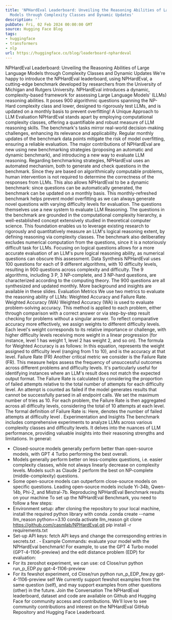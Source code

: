 ```yaml
---
title: 'NPHardEval Leaderboard: Unveiling the Reasoning Abilities of Large Language
  Models through Complexity Classes and Dynamic Updates'
description: ''
pubDate: Fri, 02 Feb 2024 00:00:00 GMT
source: Hugging Face Blog
tags:
- huggingface
- transformers
- nlp
url: https://huggingface.co/blog/leaderboard-nphardeval
---
```


NPHardEval Leaderboard: Unveiling the Reasoning Abilities of Large Language Models through Complexity Classes and Dynamic Updates
We're happy to introduce the NPHardEval leaderboard, using NPHardEval, a cutting-edge benchmark developed by researchers from the University of Michigan and Rutgers University.
NPHardEval introduces a dynamic, complexity-based framework for assessing Large Language Models' (LLMs) reasoning abilities. It poses 900 algorithmic questions spanning the NP-Hard complexity class and lower, designed to rigorously test LLMs, and is updated on a monthly basis to prevent overfitting!
A Unique Approach to LLM Evaluation
NPHardEval stands apart by employing computational complexity classes, offering a quantifiable and robust measure of LLM reasoning skills. The benchmark's tasks mirror real-world decision-making challenges, enhancing its relevance and applicability. Regular monthly updates of the benchmark data points mitigate the risk of model overfitting, ensuring a reliable evaluation.
The major contributions of NPHardEval are new using new benchmarking strategies (proposing an automatic and dynamic benchmark), and introducing a new way to evaluate LLM reasoning.
Regarding benchmarking strategies, NPHardEval uses an automated mechanism, both to generate and check questions in the benchmark. Since they are based on algorithmically computable problems, human intervention is not required to determine the correctness of the responses from LLMs. This also allows NPHardEval to be a dynamic benchmark: since questions can be automatically generated, the benchmark can be updated on a monthly basis. This monthly-refreshed benchmark helps prevent model overfitting as we can always generate novel questions with varying difficulty levels for evaluation.
The questions themselves use a new system to evaluate LLM Reasoning. The questions in the benchmark are grounded in the computational complexity hierarchy, a well-established concept extensively studied in theoretical computer science. This foundation enables us to leverage existing research to rigorously and quantitatively measure an LLM's logical reasoning extent, by defining reasoning via complexity classes. The benchmark also deliberatley excludes numerical computation from the questions, since it is a notoriously difficult task for LLMs. Focusing on logical questions allows for a more accurate evaluation of an LLM's pure logical reasoning ability, as numerical questions can obscure this assessment.
Data Synthesis
NPHardEval uses 100 questions for each of 9 different algorithms, with 10 difficulty levels, resulting in 900 questions across complexity and difficulty. The 9 algorithms, including 3 P, 3 NP-complete, and 3 NP-hard questions, are characterized according to the computing theory. The 900 questions are all synthesized and updated monthly.
More background and insights are available in these slides.
Evaluation Metrics
We use two metrics to evaluate the reasoning ability of LLMs: Weighted Accuracy and Failure Rate.
Weighted Accuracy (WA)
Weighted Accuracy (WA) is used to evaluate problem-solving accuracy. This method is applied to each problem, either through comparison with a correct answer or via step-by-step result checking for problems without a singular answer. To reflect comparative accuracy more effectively, we assign weights to different difficulty levels. Each level's weight corresponds to its relative importance or challenge, with higher difficulty levels receiving more weight in a linear progression (for instance, level 1 has weight 1, level 2 has weight 2, and so on).
The formula for Weighted Accuracy is as follows:
In this equation, represents the weight assigned to difficulty level (ranging from 1 to 10), and is the accuracy at that level.
Failure Rate (FR)
Another critical metric we consider is the Failure Rate (FR). This measure helps assess the frequency of unsuccessful outcomes across different problems and difficulty levels. It's particularly useful for identifying instances where an LLM's result does not match the expected output format.
The Failure Rate is calculated by considering the proportion of failed attempts relative to the total number of attempts for each difficulty level. An attempt is counted as failed if the model generates results that cannot be successfully parsed in all endpoint calls. We set the maximum number of tries as 10. For each problem, the Failure Rate is then aggregated across all difficulty levels, considering the total of 10 attempts at each level.
The formal definition of Failure Rate is:
Here, denotes the number of failed attempts at difficulty level .
Experimentation and Insights
The benchmark includes comprehensive experiments to analyze LLMs across various complexity classes and difficulty levels. It delves into the nuances of LLM performance, providing valuable insights into their reasoning strengths and limitations. In general:
- Closed-source models generally perform better than open-source models, with GPT 4 Turbo performing the best overall.
- Models generally perform better on less-complex questions, i.e. easier complexity classes, while not always linearly decrease on complexity levels. Models such as Claude 2 perform the best on NP-complete (middle-complexity) questions.
- Some open-source models can outperform close-source models on specific questions. Leading open-source models include Yi-34b, Qwen-14b, Phi-2, and Mistral-7b.
Reproducing NPHardEval Benchmark results on your machine
To set up the NPHardEval Benchmark, you need to follow a few steps:
- Environment setup: after cloning the repository to your local machine, install the required python library with
conda
.conda create --name llm_reason python==3.10 conda activate llm_reason git clone https://github.com/casmlab/NPHardEval.git pip install -r requirements.txt
- Set-up API keys: fetch API keys and change the corresponding entries in
secrets.txt
. - Example Commands: evaluate your model with the NPHardEval benchmark!
For example, to use the GPT 4 Turbo model (GPT-4-1106-preview) and the edit distance problem (EDP) for evaluation:
- For its zeroshot experiment, we can use:
cd Close/run
python run_p_EDP.py gpt-4-1106-preview
- For its fewshot experiment,
cd Close/run
python run_p_EDP_few.py gpt-4-1106-preview self
We currently support fewshot examples from the same question (self), and may support examples from other questions (other) in the future.
Join the Conversation
The NPHardEval leaderboard, dataset and code are available on Github and Hugging Face for community access and contributions.
We'll love to see community contributions and interest on the NPHardEval GitHub Repository and Hugging Face Leaderboard.